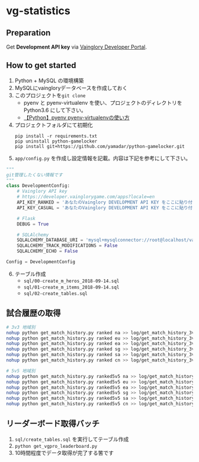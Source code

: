 # vg-statistics

## Preparation


Get **Development API key** via [Vainglory Developer Portal](https://developer.vainglorygame.com/).


## How to get started

1. Python + MySQL の環境構築
2. MySQLにvaingloryデータベースを作成しておく
3. このプロジェクトを`git clone`
    - pyenv と pyenv-virtualenv を使い、プロジェクトのディレクトリをPython3.6 にして下さい。
    - [【Python】pyenv pyenv-virtualenvの使い方](https://qiita.com/akidroid/items/9f983f875e98eae2fda8)
4. プロジェクトフォルダにて初期化
    ```
    pip install -r requirements.txt
    pip uninstall python-gamelocker
    pip install git+https://github.com/yamadar/python-gamelocker.git
    ```
5. `app/config.py` を作成し設定情報を記載。内容は下記を参考にして下さい。  
```python
"""
git管理したくない情報です
"""
class DevelopmentConfig:
    # Vainglory API key
    # https://developer.vainglorygame.com/apps?locale=en
    API_KEY_RANKED = 'あなたのVainglory DEVELOPMENT API KEY をここに貼り付けて下さい(ランク用)'
    API_KEY_CASUAL = 'あなたのVainglory DEVELOPMENT API KEY をここに貼り付けて下さい(カジュアル用)'

    # Flask
    DEBUG = True

    # SQLAlchemy
    SQLALCHEMY_DATABASE_URI = 'mysql+mysqlconnector://root@localhost/vainglory'
    SQLALCHEMY_TRACK_MODIFICATIONS = False
    SQLALCHEMY_ECHO = False

Config = DevelopmentConfig
```
6. テーブル作成
    - `sql/00-create_m_heros_2018-09-14.sql`
    - `sql/01-create_m_items_2018-09-14.sql`
    - `sql/02-create_tables.sql`

## 試合履歴の取得

```sh
# 3v3 地域別
nohup python get_match_history.py ranked na >> log/get_match_history_3v3_na.log & echo $! > 3v3_na.pid
nohup python get_match_history.py ranked eu >> log/get_match_history_3v3_eu.log & echo $! > 3v3_eu.pid
nohup python get_match_history.py ranked ea >> log/get_match_history_3v3_ea.log & echo $! > 3v3_ea.pid
nohup python get_match_history.py ranked sg >> log/get_match_history_3v3_sg.log & echo $! > 3v3_sg.pid
nohup python get_match_history.py ranked sa >> log/get_match_history_3v3_sa.log & echo $! > 3v3_sa.pid
nohup python get_match_history.py ranked cn >> log/get_match_history_3v3_cn.log & echo $! > 3v3_cn.pid

# 5v5 地域別
nohup python get_match_history.py ranked5v5 na >> log/get_match_history_5v5_na.log & echo $! > 5v5_na.pid
nohup python get_match_history.py ranked5v5 eu >> log/get_match_history_5v5_eu.log & echo $! > 5v5_eu.pid
nohup python get_match_history.py ranked5v5 ea >> log/get_match_history_5v5_ea.log & echo $! > 5v5_ea.pid
nohup python get_match_history.py ranked5v5 sg >> log/get_match_history_5v5_sg.log & echo $! > 5v5_sg.pid
nohup python get_match_history.py ranked5v5 sa >> log/get_match_history_5v5_sa.log & echo $! > 5v5_sa.pid
nohup python get_match_history.py ranked5v5 cn >> log/get_match_history_5v5_cn.log & echo $! > 5v5_cn.pid
```

## リーダーボード取得バッチ

1. `sql/create_tables.sql` を実行してテーブル作成
2. `python get_vgpro_leaderboard.py`
3. 10時間程度でデータ取得が完了する筈です
